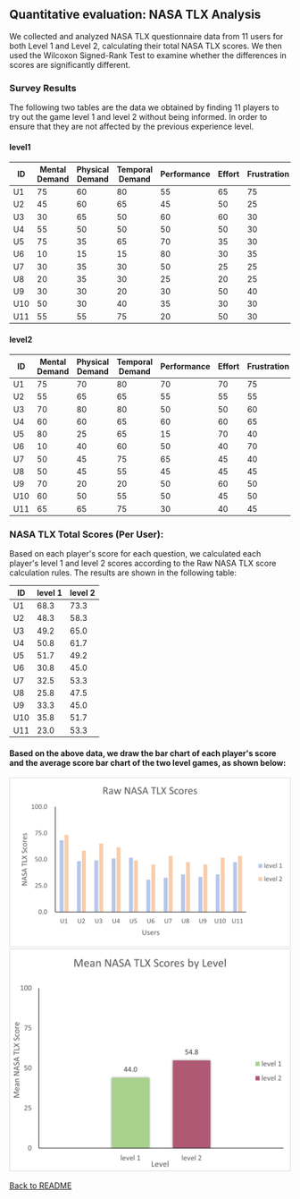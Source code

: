 ## Quantitative evaluation: NASA TLX Analysis

We collected and analyzed NASA TLX questionnaire data from 11 users for both Level 1 and Level 2, calculating their total NASA TLX scores. We then used the Wilcoxon Signed-Rank Test to examine whether the differences in scores are significantly different.

### Survey Results
The following two tables are the data we obtained by finding 11 players to try out the game level 1 and level 2 without being informed. In order to ensure that they are not affected by the previous experience level.
#### level1
<div align="center">

| ID   | Mental Demand  | Physical Demand  | Temporal Demand  | Performance | Effort | Frustration |
|------|----------------|------------------|------------------|-------------|--------|-------------|
| U1   | 75             | 60               | 80               | 55          | 65     | 75          |
| U2   | 45             | 60               | 65               | 45          | 50     | 25          |
| U3   | 30             | 65               | 50               | 60          | 60     | 30          |
| U4   | 55             | 50               | 50               | 50          | 50     | 30          |
| U5   | 75             | 35               | 65               | 70          | 35     | 30          |
| U6   | 10             | 15               | 15               | 80          | 30     | 35          |
| U7   | 30             | 35               | 30               | 50          | 25     | 25          |
| U8   | 20             | 35               | 30               | 25          | 20     | 25          |
| U9   | 30             | 30               | 20               | 30          | 50     | 40          |
| U10  | 50             | 30               | 40               | 35          | 30     | 30          |
| U11  | 55             | 55               | 75               | 20          | 50     | 30          |


</div>

#### level2
<div align="center">

| ID   | Mental Demand  | Physical Demand  | Temporal Demand  | Performance | Effort | Frustration |
|------|----------------|------------------|------------------|-------------|--------|-------------|
| U1   | 75             | 70               | 80               | 70          | 70     | 75          |
| U2   | 55             | 65               | 65               | 55          | 55     | 55          |
| U3   | 70             | 80               | 80               | 50          | 50     | 60          |
| U4   | 60             | 60               | 65               | 60          | 60     | 65          |
| U5   | 80             | 25               | 65               | 15          | 70     | 40          |
| U6   | 10             | 40               | 60               | 50          | 40     | 70          |
| U7   | 50             | 45               | 75               | 65          | 45     | 40          |
| U8   | 50             | 45               | 55               | 45          | 45     | 45          |
| U9   | 70             | 20               | 20               | 50          | 60     | 50          |
| U10  | 60             | 50               | 55               | 50          | 45     | 50          |
| U11  | 65             | 65               | 75               | 30          | 40     | 45          |


</div>


### NASA TLX Total Scores (Per User):
Based on each player's score for each question, we calculated each player's level 1 and level 2 scores according to the Raw NASA TLX score calculation rules. The results are shown in the following table:

<div align="center">

| ID   | level 1 | level 2 |
|------|---------|---------|
| U1   | 68.3    | 73.3    |
| U2   | 48.3    | 58.3    |
| U3   | 49.2    | 65.0    |
| U4   | 50.8    | 61.7    |
| U5   | 51.7    | 49.2    |
| U6   | 30.8    | 45.0    |
| U7   | 32.5    | 53.3    |
| U8   | 25.8    | 47.5    |
| U9   | 33.3    | 45.0    |
| U10  | 35.8    | 51.7    |
| U11  | 23.0    | 53.3    |

</div>

#### Based on the above data, we draw the bar chart of each player's score and the average score bar chart of the two level games, as shown below:

<div align="center">
  <img src="NASA TLX Scores.png" width="533">
</div>

<div align="center">
  <img src="NASA TLX Scores by Level.png" width="533">
</div>

[Back to README](README.md)